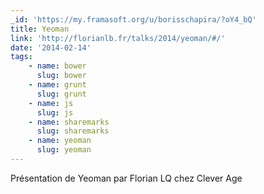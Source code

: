 ```yaml
---
_id: 'https://my.framasoft.org/u/borisschapira/?oY4_bQ'
title: Yeoman
link: 'http://florianlb.fr/talks/2014/yeoman/#/'
date: '2014-02-14'
tags:
    - name: bower
      slug: bower
    - name: grunt
      slug: grunt
    - name: js
      slug: js
    - name: sharemarks
      slug: sharemarks
    - name: yeoman
      slug: yeoman
---
```


<div class="markdown"><p>Présentation de Yeoman par Florian LQ chez Clever Age
</p></div>
